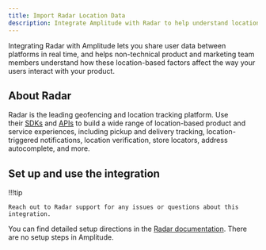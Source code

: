 ```yaml
---
title: Import Radar Location Data
description: Integrate Amplitude with Radar to help understand location-based factors that affect how your users interact with your products. 
---
```


Integrating Radar with Amplitude lets you share user data between platforms in real time, and helps non-technical product and marketing team members understand how these location-based factors affect the way your users interact with your product.

## About Radar

Radar is the leading geofencing and location tracking platform. Use their [SDKs](https://radar.com/documentation/sdk) and [APIs](https://radar.com/documentation/api) to build a wide range of location-based product and service experiences, including pickup and delivery tracking, location-triggered notifications, location verification, store locators, address autocomplete, and more.

## Set up and use the integration

!!!tip

    Reach out to Radar support for any issues or questions about this integration.

You can find detailed setup directions in the [Radar documentation](https://radar.com/documentation/integrations/amplitude).
There are no setup steps in Amplitude.
